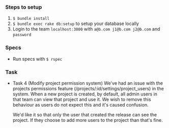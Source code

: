 ### Steps to setup

1. `$ bundle install`
2. `$ bundle exec rake db:setup` to setup your database locally
3. Login to the team `localhost:3000` with `a@b.com j1@b.com j2@b.com` and `password`

### Specs

-   Run specs with `$ rspec`

### Task

-   Task 4 (Modify project permission system)
    We've had an issue with the projects permissions feature (/projects/:id/settings/project_users) in the system. When a new project is created, by default, all admin users in that team can view that project and use it. We wish to remove this behaviour as users do not expect this and it's caused confusion.

    We'd like it so that only the user that created the release can see the project. If they choose to add more users to the project than that's fine.
